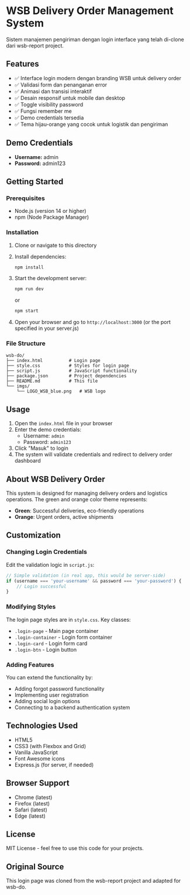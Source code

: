 # WSB Delivery Order Management System

Sistem manajemen pengiriman dengan login interface yang telah di-clone dari wsb-report project.

## Features

- ✅ Interface login modern dengan branding WSB untuk delivery order
- ✅ Validasi form dan penanganan error
- ✅ Animasi dan transisi interaktif
- ✅ Desain responsif untuk mobile dan desktop
- ✅ Toggle visibility password
- ✅ Fungsi remember me
- ✅ Demo credentials tersedia
- ✅ Tema hijau-orange yang cocok untuk logistik dan pengiriman

## Demo Credentials

- **Username:** admin
- **Password:** admin123

## Getting Started

### Prerequisites

- Node.js (version 14 or higher)
- npm (Node Package Manager)

### Installation

1. Clone or navigate to this directory
2. Install dependencies:
   ```bash
   npm install
   ```

3. Start the development server:
   ```bash
   npm run dev
   ```
   or
   ```bash
   npm start
   ```

4. Open your browser and go to `http://localhost:3000` (or the port specified in your server.js)

### File Structure

```
wsb-do/
├── index.html          # Login page
├── style.css           # Styles for login page
├── script.js           # JavaScript functionality
├── package.json        # Project dependencies
├── README.md           # This file
└── imgs/
    └── LOGO_WSB_blue.png   # WSB logo
```

## Usage

1. Open the `index.html` file in your browser
2. Enter the demo credentials:
   - Username: `admin`
   - Password: `admin123`
3. Click "Masuk" to login
4. The system will validate credentials and redirect to delivery order dashboard

## About WSB Delivery Order

This system is designed for managing delivery orders and logistics operations. The green and orange color theme represents:
- **Green**: Successful deliveries, eco-friendly operations
- **Orange**: Urgent orders, active shipments

## Customization

### Changing Login Credentials

Edit the validation logic in `script.js`:

```javascript
// Simple validation (in real app, this would be server-side)
if (username === 'your-username' && password === 'your-password') {
    // Login successful
}
```

### Modifying Styles

The login page styles are in `style.css`. Key classes:
- `.login-page` - Main page container
- `.login-container` - Login form container
- `.login-card` - Login form card
- `.login-btn` - Login button

### Adding Features

You can extend the functionality by:
- Adding forgot password functionality
- Implementing user registration
- Adding social login options
- Connecting to a backend authentication system

## Technologies Used

- HTML5
- CSS3 (with Flexbox and Grid)
- Vanilla JavaScript
- Font Awesome icons
- Express.js (for server, if needed)

## Browser Support

- Chrome (latest)
- Firefox (latest)
- Safari (latest)
- Edge (latest)

## License

MIT License - feel free to use this code for your projects.

## Original Source

This login page was cloned from the wsb-report project and adapted for wsb-do.
